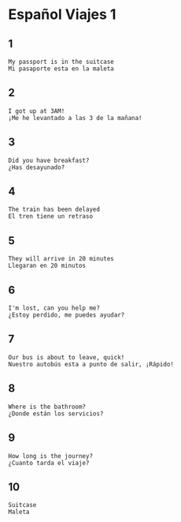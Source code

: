 # Español Viajes 1

## 1

    My passport is in the suitcase
    Mi pasaporte esta en la maleta

## 2

    I got up at 3AM!
    ¡Me he levantado a las 3 de la mañana!

## 3

    Did you have breakfast?
    ¿Has desayunado?

## 4

    The train has been delayed
    El tren tiene un retraso

## 5

    They will arrive in 20 minutes
    Llegaran en 20 minutos

## 6

    I'm lost, can you help me?
    ¿Estoy perdido, me puedes ayudar?

## 7

    Our bus is about to leave, quick!
    Nuestro autobús esta a punto de salir, ¡Rápido!

## 8

    Where is the bathroom?
    ¿Donde están los servicios?

## 9

    How long is the journey?
    ¿Cuanto tarda el viaje?

## 10

    Suitcase
    Maleta
